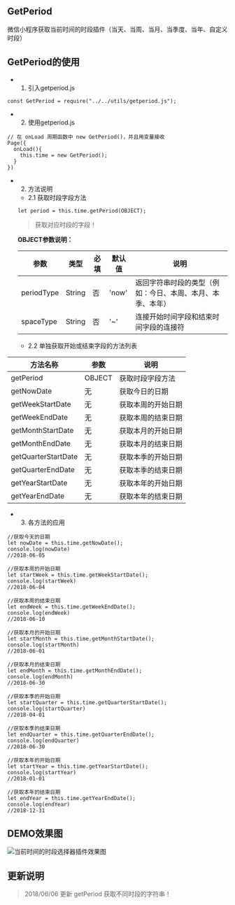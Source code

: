## GetPeriod
微信小程序获取当前时间的时段插件（当天、当周、当月、当季度、当年、自定义时段）
## GetPeriod的使用

* 1. 引入getperiod.js
```
const GetPeriod = require("../../utils/getperiod.js");
```
* 2. 使用getperiod.js
```
// 在 onLoad 周期函数中 new GetPeriod()，并且用变量接收
Page({
  onLoad(){
    this.time = new GetPeriod();
  }
})
```

* 2. 方法说明

  * 2.1 获取时段字段方法
  ```
  let period = this.time.getPeriod(OBJECT);
  ```
  > 获取对应时段的字段！

  **OBJECT参数说明：**

  | 参数 | 类型 | 必填 | 默认值 | 说明 |
  |----|-----|-----|-----|-----|
  | periodType | String | 否 |  'now' | 返回字符串时段的类型（例如：今日、本周、本月、本季、本年） |
  | spaceType | String | 否 |  '~' | 连接开始时间字段和结束时间字段的连接符 |

  * 2.2 单独获取开始或结束字段的方法列表

| 方法名称 | 参数 | 说明 |
|----|-----|-----|
| getPeriod | OBJECT | 获取时段字段方法 |
| getNowDate | 无 | 获取今日的日期 |
| getWeekStartDate | 无 | 获取本周的开始日期 |
| getWeekEndDate | 无 | 获取本周的结束日期 |
| getMonthStartDate | 无 | 获取本月的开始日期 |
| getMonthEndDate | 无 | 获取本月的结束日期 |
| getQuarterStartDate | 无 | 获取本季的开始日期 |
| getQuarterEndDate | 无 | 获取本季的结束日期 |
| getYearStartDate | 无 | 获取本年的开始日期 |
| getYearEndDate | 无 | 获取本年的结束日期 |


* 3. 各方法的应用
```
//获取今天的日期
let nowDate = this.time.getNowDate();
console.log(nowDate)
//2018-06-05

//获取本周的开始日期
let startWeek = this.time.getWeekStartDate();
console.log(startWeek)
//2018-06-04

//获取本周的结束日期
let endWeek = this.time.getWeekEndDate();
console.log(endWeek)
//2018-06-10

//获取本月的开始日期
let startMonth = this.time.getMonthStartDate();
console.log(startMonth)
//2018-06-01

//获取本月的结束日期
let endMonth = this.time.getMonthEndDate();
console.log(endMonth)
//2018-06-30

//获取本季的开始日期
let startQuarter = this.time.getQuarterStartDate();
console.log(startQuarter)
//2018-04-01

//获取本季的结束日期
let endQuarter = this.time.getQuarterEndDate();
console.log(endQuarter)
//2018-06-30

//获取本年的开始日期
let startYear = this.time.getYearStartDate();
console.log(startYear)
//2018-01-01

//获取本年的结束日期
let endYear = this.time.getYearEndDate();
console.log(endYear)
//2018-12-31
```


## DEMO效果图
![当前时间的时段选择器插件效果图](http://rattenking.gitee.io/stone/images/rgif/period1.gif)

## 更新说明
> 2018/06/06 更新 getPeriod 获取不同时段的字符串！